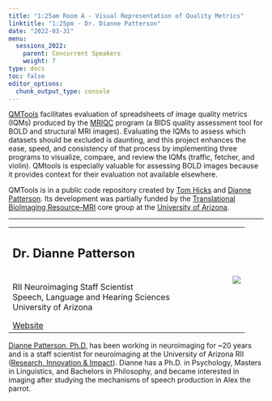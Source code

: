 ```yaml
---
title: "1:25am Room A - Visual Representation of Quality Metrics"
linktitle: "1:25pm - Dr. Dianne Patterson"
date: "2022-03-31"
menu:
  sessions_2022:
    parent: Concurrent Speakers
    weight: 7
type: docs
toc: false
editor_options:
  chunk_output_type: console
---
```


<p><a href="https://github.com/hickst/qmtools">QMTools</a> facilitates evaluation of spreadsheets of image quality metrics (IQMs) produced by the <a href="https://github.com/poldracklab/mriqc">MRIQC</a> program (a BIDS quality assessment tool for BOLD and structural MRI images). Evaluating the IQMs to assess which datasets should be excluded is daunting, and this project enhances the ease, speed, and consistency of that process by implementing three programs to visualize, compare, and review the IQMs (traffic, fetcher, and violin). QMtools is especially valuable for assessing BOLD images because it provides context for their evaluation not available elsewhere.</p>
<p>QMTools is in a public code repository created by <a href="https://github.com/hickst">Tom Hicks</a> and <a href="https://github.com/dkp">Dianne Patterson</a>. Its development was partially funded by the <a href="https://research.arizona.edu/facilities/core-facilities/translational-bioimaging-resource-mri">Translational BioImaging Resource–MRI</a> core group at the <a href="https://www.arizona.edu/">University of Arizona</a>.</p>

<hr style="width: 100%; text-align: center; margin-left: 0;" />


<TABLE class="bio-table">
<TR>
<TD width=70%><h2>Dr. Dianne Patterson</h2></TD>

<TD>
<TD ROWSPAN="4"><img style="float: right;" src="/img/dianne-patterson.jpg"/></TD>
</TR>
<TR>
<TD ROWSPAN="3">
  <p>RII Neuroimaging Staff Scientist<br>
Speech, Language and Hearing Sciences<br>
  University of Arizona</p>
  <i class="fa fa-link"></i> <a href="https://bio5.org/people/dianne-k-patterson" target="_blank" rel="noopener">Website</a><br>
</TD>
<TD>
</TD>
</TR>
<TR>
<TD>
</TD>
</TR>
</TABLE>
<p><a href="https://profiles.arizona.edu/person/dkp">Dianne Patterson, Ph.D.</a> has been working in neuroimaging for ~20 years and is a staff scientist for neuroimaging at the University of Arizona RII (<a href="https://research.arizona.edu/">Research, Innovation & Impact</a>). Dianne has a Ph.D. in Psychology, Masters in Linguistics, and Bachelors in Philosophy, and became interested in imaging after studying the mechanisms of speech production in Alex the parrot.</p>